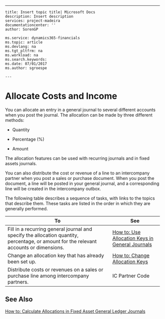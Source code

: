 ---
    title: Insert topic title| Microsoft Docs
    description: Insert description
    services: project-madeira
    documentationcenter: ''
    author: SorenGP

    ms.service: dynamics365-financials
    ms.topic: article
    ms.devlang: na
    ms.tgt_pltfrm: na
    ms.workload: na
    ms.search.keywords:
    ms.date: 07/01/2017
    ms.author: sgroespe

    ---
# Allocate Costs and Income
You can allocate an entry in a general journal to several different accounts when you post the journal. The allocation can be made by three different methods:  
  
-   Quantity  
  
-   Percentage \(%\)  
  
-   Amount  
  
 The allocation features can be used with recurring journals and in fixed assets journals.  
  
 You can also distribute the cost or revenue of a line to an intercompany partner when you post a sales or purchase document. When you post the document, a line will be posted in your general journal, and a corresponding line will be created in the intercompany outbox.  
  
 The following table describes a sequence of tasks, with links to the topics that describe them. These tasks are listed in the order in which they are generally performed.  
  
|**To**|**See**|  
|------------|-------------|  
|Fill in a recurring general journal and specify the allocation quantity, percentage, or amount for the relevant accounts or dimensions.|[How to: Use Allocation Keys in General Journals](../FullExperience/how-to-use-allocation-keys-in-general-journals.md)|  
|Change an allocation key that has already been set up.|[How to: Change Allocation Keys](../FullExperience/how-to-change-allocation-keys.md)|  
|Distribute costs or revenues on a sales or purchase line among intercompany partners.|IC Partner Code|  
  
## See Also  
 [How to: Calculate Allocations in Fixed Asset General Ledger Journals](../FullExperience/how-to-calculate-allocations-in-fixed-asset-general-ledger-journals.md)